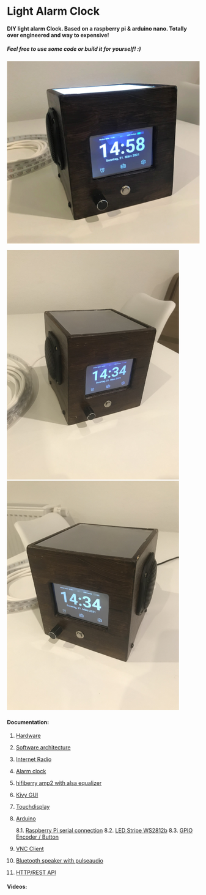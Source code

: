 # Light Alarm Clock



#### DIY light alarm Clock. Based on a raspberry pi & arduino nano. Totally over engineered and way to expensive! 

##### Feel free to use some code or build it for yourself! :)

<p float="center">
<img src="documentation/images/outside/main.JPG" width="1000" />
</p>
<p float="left">
  <img src="documentation/images/outside/left.JPG" width="450" />
  <img src="documentation/images/outside/right.JPG" width="450" />
</p>


#### Documentation:
 1. [Hardware](documentation/1_hardware.md)
 2. [Software architecture](documentation/2_softwareArchitecture.md)
 3. [Internet Radio](documentation/3_internetRadio)
 4. [Alarm clock](documentation/4_alarmClock)
 5. [hifiberry amp2 with alsa equalizer](documentation/5_soundcard.md) 
 6. [Kivy GUI](documentation/6_kivyGui.md)
 7. [Touchdisplay](documentation/7_touchdisplay)
 8. [Arduino](documentation/8_0_arduino)

	8.1. [Raspberry Pi serial connection](documentation/8_1_serialConnection)
	8.2. [LED Stripe WS2812b](documentation/8_2_ledStripe)
	8.3. [GPIO Encoder / Button](documentation/8_3_gpio)

 9. [VNC Client](documentation/vncClient)
 10. [Bluetooth speaker with pulseaudio](documentation/bluetoothSpeaker)
 11. [HTTP/REST API](documentation/11_restAPI)


#### Videos:

